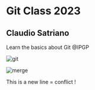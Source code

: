 # Git Class 2023
## Claudio Satriano

Learn the basics about Git @IPGP

![git](http://fabre.io/wp-content/uploads/2018/04/git.jpg)

![merge](https://media.giphy.com/media/v1.Y2lkPTc5MGI3NjExZWY4ZGIyYjA1ODg2MzRkZmUyMTY3ODhjZDNkMTc4ZmYxNzM4NDQ0YSZjdD1n/cFkiFMDg3iFoI/giphy.gif)

This is a new line = conflict !
